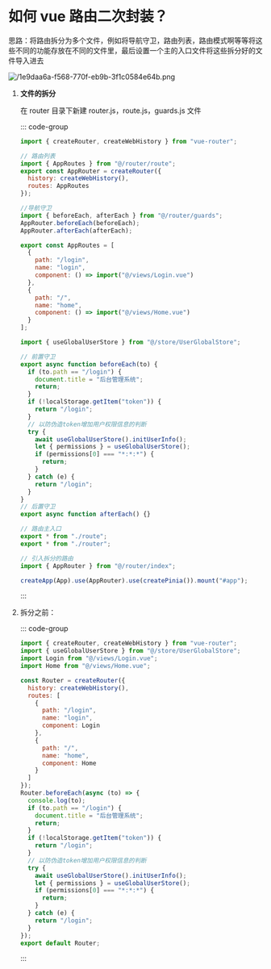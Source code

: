 # 如何 vue 路由二次封装？

<article-info/>

思路：将路由拆分为多个文件，例如将导航守卫，路由列表，路由模式啊等等将这些不同的功能存放在不同的文件里，最后设置一个主的入口文件将这些拆分好的文件导入进去

![/1e9daa6a-f568-770f-eb9b-3f1c0584e64b.png](/1e9daa6a-f568-770f-eb9b-3f1c0584e64b.png)

1. **文件的拆分**

   在 router 目录下新建 router.js，route.js，guards.js 文件

   ::: code-group

   ```js [router.js]
   import { createRouter, createWebHistory } from "vue-router";

   // 路由列表
   import { AppRoutes } from "@/router/route";
   export const AppRouter = createRouter({
     history: createWebHistory(),
     routes: AppRoutes
   });

   //导航守卫
   import { beforeEach, afterEach } from "@/router/guards";
   AppRouter.beforeEach(beforeEach);
   AppRouter.afterEach(afterEach);
   ```

   ```js [route.js]
   export const AppRoutes = [
     {
       path: "/login",
       name: "login",
       component: () => import("@/views/Login.vue")
     },
     {
       path: "/",
       name: "home",
       component: () => import("@/views/Home.vue")
     }
   ];
   ```

   ```js [guards.js]
   import { useGlobalUserStore } from "@/store/UserGlobalStore";

   // 前置守卫
   export async function beforeEach(to) {
     if (to.path == "/login") {
       document.title = "后台管理系统";
       return;
     }
     if (!localStorage.getItem("token")) {
       return "/login";
     }
     // 以防伪造token增加用户权限信息的判断
     try {
       await useGlobalUserStore().initUserInfo();
       let { permissions } = useGlobalUserStore();
       if (permissions[0] === "*:*:*") {
         return;
       }
     } catch (e) {
       return "/login";
     }
   }
   // 后置守卫
   export async function afterEach() {}
   ```

   ```js [router/index.js]
   // 路由主入口
   export * from "./route";
   export * from "./router";
   ```

   ```js [main.js]
   // 引入拆分的路由
   import { AppRouter } from "@/router/index";

   createApp(App).use(AppRouter).use(createPinia()).mount("#app");
   ```

   :::

2. 拆分之前：

   ::: code-group

   ```jsx [router/index.js]
   import { createRouter, createWebHistory } from "vue-router";
   import { useGlobalUserStore } from "@/store/UserGlobalStore";
   import Login from "@/views/Login.vue";
   import Home from "@/views/Home.vue";

   const Router = createRouter({
     history: createWebHistory(),
     routes: [
       {
         path: "/login",
         name: "login",
         component: Login
       },
       {
         path: "/",
         name: "home",
         component: Home
       }
     ]
   });
   Router.beforeEach(async (to) => {
     console.log(to);
     if (to.path == "/login") {
       document.title = "后台管理系统";
       return;
     }
     if (!localStorage.getItem("token")) {
       return "/login";
     }
     // 以防伪造token增加用户权限信息的判断
     try {
       await useGlobalUserStore().initUserInfo();
       let { permissions } = useGlobalUserStore();
       if (permissions[0] === "*:*:*") {
         return;
       }
     } catch (e) {
       return "/login";
     }
   });
   export default Router;
   ```

   :::

